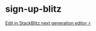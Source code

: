 # sign-up-blitz

[Edit in StackBlitz next generation editor ⚡️](https://stackblitz.com/~/github.com/seofir/sign-up-blitz)
